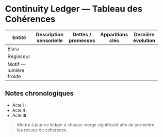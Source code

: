 # Continuity Ledger — Tableau des Cohérences

| Entité | Description sensorielle | Dettes / promesses | Apparitions clés | Dernière évolution |
|--------|-------------------------|--------------------|------------------|--------------------|
| Elara  |                         |                    |                  |                    |
| Régisseur |                      |                    |                  |                    |
| Motif — lumière froide |         |                    |                  |                    |

## Notes chronologiques
- Acte I :
- Acte II :
- Acte III :

> Mettre à jour ce ledger à chaque merge significatif afin de permettre les revues de cohérence.
